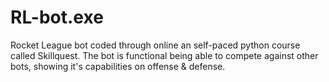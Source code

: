 # RL-bot.exe
Rocket League bot coded through online an self-paced python course called Skillquest. The bot is functional being able to compete against other bots, showing it's capabilities on offense &amp; defense. 
